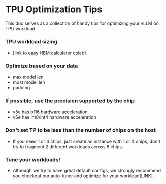 # TPU Optimization Tips

This doc serves as a collection of handy tips for optimizing your vLLM on TPU workload.

### TPU workload sizing 
- [link to easy HBM calculator colab]

### Optimize based on your data
- max model len
- most model len
- padding

### If possible, use the precision supported by the chip
- v5e has bf16 hardware acceleration
- v6e has int8/int4 hardware acceleration

### Don't set TP to be less than the number of chips on the host
- If you need 1 or 4 chips, just create an instance with 1 or 4 chips, don't try to fragment 2 different workloads across 8 chips.

### Tune your workloads!
- Although we try to have great default configs, we strongly recommend you checkout our auto-tuner and optimize for your workload[LINK]. 
